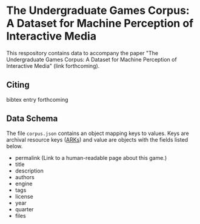 # The Undergraduate Games Corpus: A Dataset for Machine Perception of Interactive Media
This respository contains data to accompany the paper "The Undergraduate Games Corpus: A Dataset for Machine Perception of Interactive Media" (link forthcoming).

## Citing
bibtex entry forthcoming

## Data Schema
The file `corpus.json` contains an object mapping keys to values. Keys are archival resource keys ([ARKs](https://en.wikipedia.org/wiki/Archival_Resource_Key)) and value are objects with the fields listed below.
 - permalink (Link to a human-readable page about this game.)
 - title
 - description
 - authors
 - engine
 - tags
 - license
 - year
 - quarter
 - files

